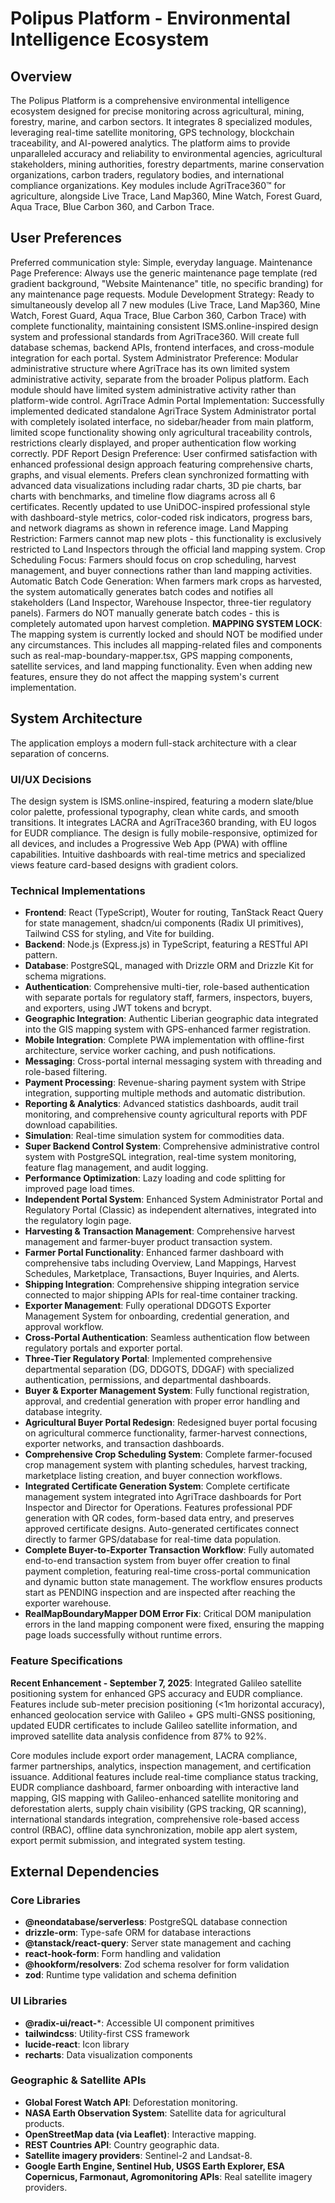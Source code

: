 # Polipus Platform - Environmental Intelligence Ecosystem

## Overview
The Polipus Platform is a comprehensive environmental intelligence ecosystem designed for precise monitoring across agricultural, mining, forestry, marine, and carbon sectors. It integrates 8 specialized modules, leveraging real-time satellite monitoring, GPS technology, blockchain traceability, and AI-powered analytics. The platform aims to provide unparalleled accuracy and reliability to environmental agencies, agricultural stakeholders, mining authorities, forestry departments, marine conservation organizations, carbon traders, regulatory bodies, and international compliance organizations. Key modules include AgriTrace360™ for agriculture, alongside Live Trace, Land Map360, Mine Watch, Forest Guard, Aqua Trace, Blue Carbon 360, and Carbon Trace.

## User Preferences
Preferred communication style: Simple, everyday language.
Maintenance Page Preference: Always use the generic maintenance page template (red gradient background, "Website Maintenance" title, no specific branding) for any maintenance page requests.
Module Development Strategy: Ready to simultaneously develop all 7 new modules (Live Trace, Land Map360, Mine Watch, Forest Guard, Aqua Trace, Blue Carbon 360, Carbon Trace) with complete functionality, maintaining consistent ISMS.online-inspired design system and professional standards from AgriTrace360. Will create full database schemas, backend APIs, frontend interfaces, and cross-module integration for each portal.
System Administrator Preference: Modular administrative structure where AgriTrace has its own limited system administrative activity, separate from the broader Polipus platform. Each module should have limited system administrative activity rather than platform-wide control.
AgriTrace Admin Portal Implementation: Successfully implemented dedicated standalone AgriTrace System Administrator portal with completely isolated interface, no sidebar/header from main platform, limited scope functionality showing only agricultural traceability controls, restrictions clearly displayed, and proper authentication flow working correctly.
PDF Report Design Preference: User confirmed satisfaction with enhanced professional design approach featuring comprehensive charts, graphs, and visual elements. Prefers clean synchronized formatting with advanced data visualizations including radar charts, 3D pie charts, bar charts with benchmarks, and timeline flow diagrams across all 6 certificates. Recently updated to use UniDOC-inspired professional style with dashboard-style metrics, color-coded risk indicators, progress bars, and network diagrams as shown in reference image.
Land Mapping Restriction: Farmers cannot map new plots - this functionality is exclusively restricted to Land Inspectors through the official land mapping system.
Crop Scheduling Focus: Farmers should focus on crop scheduling, harvest management, and buyer connections rather than land mapping activities.
Automatic Batch Code Generation: When farmers mark crops as harvested, the system automatically generates batch codes and notifies all stakeholders (Land Inspector, Warehouse Inspector, three-tier regulatory panels). Farmers do NOT manually generate batch codes - this is completely automated upon harvest completion.
**MAPPING SYSTEM LOCK**: The mapping system is currently locked and should NOT be modified under any circumstances. This includes all mapping-related files and components such as real-map-boundary-mapper.tsx, GPS mapping components, satellite services, and land mapping functionality. Even when adding new features, ensure they do not affect the mapping system's current implementation.

## System Architecture
The application employs a modern full-stack architecture with a clear separation of concerns.

### UI/UX Decisions
The design system is ISMS.online-inspired, featuring a modern slate/blue color palette, professional typography, clean white cards, and smooth transitions. It integrates LACRA and AgriTrace360 branding, with EU logos for EUDR compliance. The design is fully mobile-responsive, optimized for all devices, and includes a Progressive Web App (PWA) with offline capabilities. Intuitive dashboards with real-time metrics and specialized views feature card-based designs with gradient colors.

### Technical Implementations
- **Frontend**: React (TypeScript), Wouter for routing, TanStack React Query for state management, shadcn/ui components (Radix UI primitives), Tailwind CSS for styling, and Vite for building.
- **Backend**: Node.js (Express.js) in TypeScript, featuring a RESTful API pattern.
- **Database**: PostgreSQL, managed with Drizzle ORM and Drizzle Kit for schema migrations.
- **Authentication**: Comprehensive multi-tier, role-based authentication with separate portals for regulatory staff, farmers, inspectors, buyers, and exporters, using JWT tokens and bcrypt.
- **Geographic Integration**: Authentic Liberian geographic data integrated into the GIS mapping system with GPS-enhanced farmer registration.
- **Mobile Integration**: Complete PWA implementation with offline-first architecture, service worker caching, and push notifications.
- **Messaging**: Cross-portal internal messaging system with threading and role-based filtering.
- **Payment Processing**: Revenue-sharing payment system with Stripe integration, supporting multiple methods and automatic distribution.
- **Reporting & Analytics**: Advanced statistics dashboards, audit trail monitoring, and comprehensive county agricultural reports with PDF download capabilities.
- **Simulation**: Real-time simulation system for commodities data.
- **Super Backend Control System**: Comprehensive administrative control system with PostgreSQL integration, real-time system monitoring, feature flag management, and audit logging.
- **Performance Optimization**: Lazy loading and code splitting for improved page load times.
- **Independent Portal System**: Enhanced System Administrator Portal and Regulatory Portal (Classic) as independent alternatives, integrated into the regulatory login page.
- **Harvesting & Transaction Management**: Comprehensive harvest management and farmer-buyer product transaction system.
- **Farmer Portal Functionality**: Enhanced farmer dashboard with comprehensive tabs including Overview, Land Mappings, Harvest Schedules, Marketplace, Transactions, Buyer Inquiries, and Alerts.
- **Shipping Integration**: Comprehensive shipping integration service connected to major shipping APIs for real-time container tracking.
- **Exporter Management**: Fully operational DDGOTS Exporter Management System for onboarding, credential generation, and approval workflow.
- **Cross-Portal Authentication**: Seamless authentication flow between regulatory portals and exporter portal.
- **Three-Tier Regulatory Portal**: Implemented comprehensive departmental separation (DG, DDGOTS, DDGAF) with specialized authentication, permissions, and departmental dashboards.
- **Buyer & Exporter Management System**: Fully functional registration, approval, and credential generation with proper error handling and database integrity.
- **Agricultural Buyer Portal Redesign**: Redesigned buyer portal focusing on agricultural commerce functionality, farmer-harvest connections, exporter networks, and transaction dashboards.
- **Comprehensive Crop Scheduling System**: Complete farmer-focused crop management system with planting schedules, harvest tracking, marketplace listing creation, and buyer connection workflows.
- **Integrated Certificate Generation System**: Complete certificate management system integrated into AgriTrace dashboards for Port Inspector and Director for Operations. Features professional PDF generation with QR codes, form-based data entry, and preserves approved certificate designs. Auto-generated certificates connect directly to farmer GPS/database for real-time data population.
- **Complete Buyer-to-Exporter Transaction Workflow**: Fully automated end-to-end transaction system from buyer offer creation to final payment completion, featuring real-time cross-portal communication and dynamic button state management. The workflow ensures products start as PENDING inspection and are inspected after reaching the exporter warehouse.
- **RealMapBoundaryMapper DOM Error Fix**: Critical DOM manipulation errors in the land mapping component were fixed, ensuring the mapping page loads successfully without runtime errors.

### Feature Specifications
**Recent Enhancement - September 7, 2025**: Integrated Galileo satellite positioning system for enhanced GPS accuracy and EUDR compliance. Features include sub-meter precision positioning (<1m horizontal accuracy), enhanced geolocation service with Galileo + GPS multi-GNSS positioning, updated EUDR certificates to include Galileo satellite information, and improved satellite data analysis confidence from 87% to 92%.

Core modules include export order management, LACRA compliance, farmer partnerships, analytics, inspection management, and certification issuance. Additional features include real-time compliance status tracking, EUDR compliance dashboard, farmer onboarding with interactive land mapping, GIS mapping with Galileo-enhanced satellite monitoring and deforestation alerts, supply chain visibility (GPS tracking, QR scanning), international standards integration, comprehensive role-based access control (RBAC), offline data synchronization, mobile app alert system, export permit submission, and integrated system testing.

## External Dependencies

### Core Libraries
- **@neondatabase/serverless**: PostgreSQL database connection
- **drizzle-orm**: Type-safe ORM for database interactions
- **@tanstack/react-query**: Server state management and caching
- **react-hook-form**: Form handling and validation
- **@hookform/resolvers**: Zod schema resolver for form validation
- **zod**: Runtime type validation and schema definition

### UI Libraries
- **@radix-ui/react-***: Accessible UI component primitives
- **tailwindcss**: Utility-first CSS framework
- **lucide-react**: Icon library
- **recharts**: Data visualization components

### Geographic & Satellite APIs
- **Global Forest Watch API**: Deforestation monitoring.
- **NASA Earth Observation System**: Satellite data for agricultural products.
- **OpenStreetMap data (via Leaflet)**: Interactive mapping.
- **REST Countries API**: Country geographic data.
- **Satellite imagery providers**: Sentinel-2 and Landsat-8.
- **Google Earth Engine, Sentinel Hub, USGS Earth Explorer, ESA Copernicus, Farmonaut, Agromonitoring APIs**: Real satellite imagery providers.